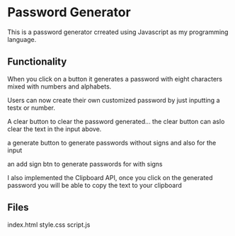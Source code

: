 # Password Generator
This is a password generator crreated using Javascript as my programming language.

## Functionality
When you click on a button it generates a password with eight characters mixed with numbers and alphabets.

Users can now create their own customized password by just inputting a testx or number.

A clear button to clear the password generated... the clear button can aslo clear the text in the input above.

a generate button to generate passwords without signs and also for the input

an add sign btn to generate passwords for with signs

I also implemented the Clipboard API, once you click on the generated password you will be able to copy the text to your clipboard

## Files
index.html
style.css
script.js